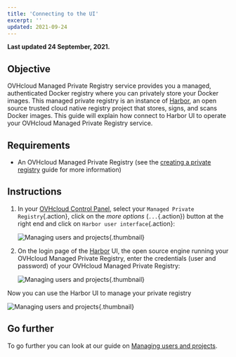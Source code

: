 ```yaml
---
title: 'Connecting to the UI'
excerpt: ''
updated: 2021-09-24
---
```


**Last updated 24 September, 2021.**

<style>
 pre {
     font-size: 14px;
 }
 pre.console {
   background-color: #300A24; 
   color: #ccc;
   font-family: monospace;
   padding: 5px;
   margin-bottom: 5px;
 }
 pre.console code {
   border: solid 0px transparent;
   color: #ccc;
   font-family: monospace !important;
   font-size: 0.75em;
 }
 .small {
     font-size: 0.75em;
 }
</style>

## Objective

OVHcloud Managed Private Registry service provides you a managed, authenticated Docker registry where you can privately store your Docker images. This managed private registry is an instance of [Harbor](https://goharbor.io/), an open source trusted cloud native registry project that stores, signs, and scans Docker images. This guide will explain how connect to Harbor UI to operate your OVHcloud Managed Private Registry service.

## Requirements

- An OVHcloud Managed Private Registry (see the [creating a private registry](/pages/platform/private-registry/creating-a-private-registry) guide for more information)

## Instructions

1. In your [OVHcloud Control Panel](https://ca.ovh.com/auth/?action=gotomanager&from=https://www.ovh.com/world/&ovhSubsidiary=we), select your `Managed Private Registry`{.action}, click on the *more options* (`...`{.action}) button at the right end and click on `Harbor user interface`{.action}:

    ![Managing users and projects](images/connecting-to-the-ui-002.png){.thumbnail}

2. On the login page of the [Harbor](https://goharbor.io/) UI, the open source engine running your OVHcloud Managed Private Registry, enter the credentials (user and password) of your OVHcloud Managed Private Registry:

    ![Managing users and projects](images/connecting-to-the-ui-003.png){.thumbnail}

Now you can use the Harbor UI to manage your private registry

![Managing users and projects](images/connecting-to-the-ui-004.png){.thumbnail}

## Go further

To go further you can look at our guide on [Managing users and projects](/pages/platform/private-registry/managing-users-and-projects).
